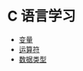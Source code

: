 # C 语言学习

* [变量](https://github.com/frank-dc/blog/blob/main/program/c/learning/variable.md)
* [运算符](https://github.com/frank-dc/blog/blob/main/program/c/learning/operator.md)
* [数据类型](https://github.com/frank-dc/blog/blob/main/program/c/learning/type.md)